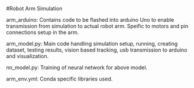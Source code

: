 #Robot Arm Simulation

arm_arduino:
Contains code to be flashed into arduino Uno to enable transmission from simulation to actual robot arm.
Speific to motors and pin connections setup in the arm.

arm_model.py:
Main code handling simulation setup, running, creating dataset, testing results, vision based tracking, 
usb transmission to arduino and visualization.

nn_model.py:
Training of neural network for above model.

arm_env.yml:
Conda specific libraries used.
